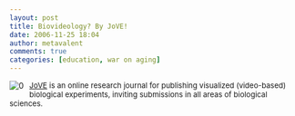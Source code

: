 ```yaml
---
layout: post
title: Biovideology? By JoVE!
date: 2006-11-25 18:04
author: metavalent
comments: true
categories: [education, war on aging]
---
```

<!--Lead Photo --><a href="http://www.myjove.com/" target="_blank"><img style="margin:0 10px 10px 0;float:left;cursor:pointer;" src="http://www.myjove.com/res/jove-logo_u0_ck1rdbk.gif" alt="0" align="left" border="0" /></a><!-- Commentary --><font size="2"><a href="http://www.myjove.com/" target="_blank">JoVE</a> is an online research journal for publishing visualized (video-based) biological experiments, inviting submissions in all areas of biological sciences.</font>
